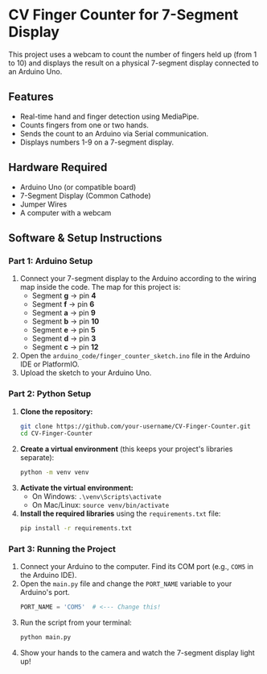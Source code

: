 # CV Finger Counter for 7-Segment Display

This project uses a webcam to count the number of fingers held up (from 1 to 10) and displays the result on a physical 7-segment display connected to an Arduino Uno.



## Features
- Real-time hand and finger detection using MediaPipe.
- Counts fingers from one or two hands.
- Sends the count to an Arduino via Serial communication.
- Displays numbers 1-9 on a 7-segment display.

## Hardware Required
- Arduino Uno (or compatible board)
- 7-Segment Display (Common Cathode)
- Jumper Wires
- A computer with a webcam

## Software & Setup Instructions

### Part 1: Arduino Setup
1.  Connect your 7-segment display to the Arduino according to the wiring map inside the code. The map for this project is:
    - Segment **g** -> pin **4**
    - Segment **f** -> pin **6**
    - Segment **a** -> pin **9**
    - Segment **b** -> pin **10**
    - Segment **e** -> pin **5**
    - Segment **d** -> pin **3**
    - Segment **c** -> pin **12**
2.  Open the `arduino_code/finger_counter_sketch.ino` file in the Arduino IDE or PlatformIO.
3.  Upload the sketch to your Arduino Uno.

### Part 2: Python Setup
1.  **Clone the repository:**
    ```bash
    git clone https://github.com/your-username/CV-Finger-Counter.git
    cd CV-Finger-Counter
    ```
2.  **Create a virtual environment** (this keeps your project's libraries separate):
    ```bash
    python -m venv venv
    ```
3.  **Activate the virtual environment:**
    - On Windows: `.\venv\Scripts\activate`
    - On Mac/Linux: `source venv/bin/activate`
4.  **Install the required libraries** using the `requirements.txt` file:
    ```bash
    pip install -r requirements.txt
    ```

### Part 3: Running the Project
1.  Connect your Arduino to the computer. Find its COM port (e.g., `COM5` in the Arduino IDE).
2.  Open the `main.py` file and change the `PORT_NAME` variable to your Arduino's port.
    ```python
    PORT_NAME = 'COM5'  # <--- Change this!
    ```
3.  Run the script from your terminal:
    ```bash
    python main.py
    ```
4.  Show your hands to the camera and watch the 7-segment display light up!

